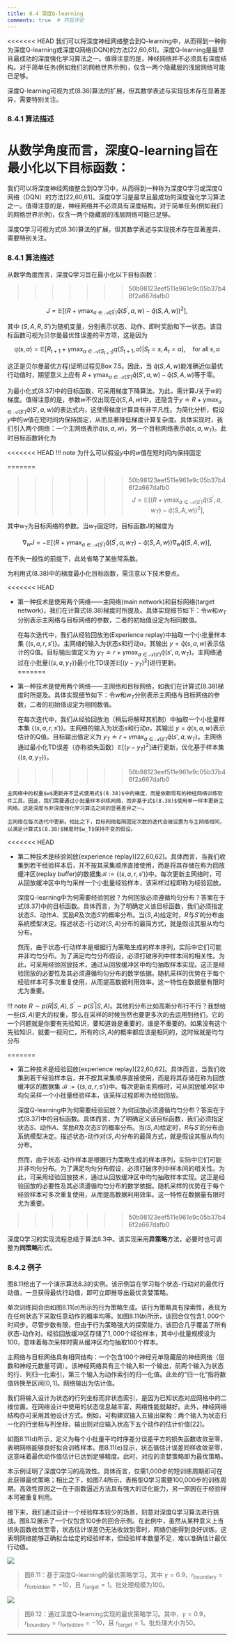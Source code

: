 ```yaml
---
title: 8.4 深度Q-learning
comments: true  # 开启评论
---
```

<<<<<<< HEAD
我们可以将深度神经网络整合到Q-learning中，从而得到一种称为深度Q-learning或深度Q网络(DQN)的方法[22,60,61]。深度Q-learning是最早且最成功的深度强化学习算法之一。值得注意的是，神经网络并不必须具有深度结构。对于简单任务(例如我们的网格世界示例)，仅含一两个隐藏层的浅层网络可能已足够。

深度Q-learning可视为式$(8.36)$算法的扩展，但其数学表述与实现技术存在显著差异，需要特别关注。

### 8.4.1 算法描述

从数学角度而言，深度Q-learning旨在最小化以下目标函数：
=======
我们可以将深度神经网络整合到Q学习中，从而得到一种称为深度Q学习或深度Q网络（DQN）的方法[22,60,61]。深度Q学习是最早且最成功的深度强化学习算法之一。值得注意的是，神经网络并不必须具有深度结构。对于简单任务(例如我们的网格世界示例)，仅含一两个隐藏层的浅层网络可能已足够。

深度Q学习可视为式(8.36)算法的扩展，但其数学表述与实现技术存在显著差异，需要特别关注。

### 8.4.1 算法描述

从数学角度而言，深度Q学习旨在最小化以下目标函数：
>>>>>>> 50b98123eef511e961e9c05b37b46f2a667dafb0

$$J=\mathbb{E}\left[\left(R+\gamma\max_{a\in\mathcal{A}(S^{\prime})}\hat{q}(S^{\prime},a,w)-\hat{q}(S,A,w)\right)^2\right],\tag{8.37}$$

其中 $(S, A, R, S')$为随机变量，分别表示状态、动作、即时奖励和下一状态。该目标函数可视为贝尔曼最优性误差的平方项，这是因为

$$q(s,a)=\mathbb{E}\left[R_{t+1}+\gamma\max_{a\in\mathcal{A}(S_{t+1})}q(S_{t+1},a)|S_t=s,A_t=a\right],\quad\mathrm{for\;all}\;s,a$$

这正是贝尔曼最优方程(证明过程见Box 7.5。因此，当 $\hat{q}(S, A,w)$能准确近似最优行动值时，期望意义上应有 $R + \gamma \max_{a\in \mathcal{A}(S')} \hat{q}(S', a, w) - \hat{q}(S, A,w)$等于零。

为最小化式$(8.37)$中的目标函数，可采用梯度下降算法。为此，需计算$J$关于$w$的梯度。值得注意的是，参数$w$不仅出现在$\hat{q}(S, A, w)$中，还隐含于$y \doteq R + \gamma \max_{a \in \mathcal{A}(S')} \hat{q}(S', a, w)$的表达式内，这使得梯度计算具有非平凡性。为简化分析，假设$y$中的$w$值在短时间内保持固定，从而显著降低梯度计算复杂度。具体实现时，我们引入两个网络：一个主网络表示$\hat{q}(s, a, w)$，另一个目标网络表示$\hat{q}(s, a, w_T)$。此时目标函数转化为

<<<<<<< HEAD
!!! note
    为什么可以假设$y$中的$w$值在短时间内保持固定

=======
>>>>>>> 50b98123eef511e961e9c05b37b46f2a667dafb0
$$J=\mathbb{E}\left[\left(R+\gamma\max_{a\in\mathcal{A}(S^{\prime})}\hat{q}(S^{\prime},a,w_T)-\hat{q}(S,A,w)\right)^2\right],$$

其中$w_T$为目标网络的参数。当$w_T$固定时，目标函数$J$的梯度为

$$\nabla_wJ=-\mathbb{E}\left[\left(R+\gamma\max_{a\in\mathcal{A}(S^{\prime})}\hat{q}(S^{\prime},a,w_T)-\hat{q}(S,A,w)\right)\nabla_w\hat{q}(S,A,w)\right],\tag{8.38}$$

在不失一般性的前提下，此处省略了某些常系数。

为利用式(8.38)中的梯度最小化目标函数，需注意以下技术要点。

<<<<<<< HEAD
- 第一种技术是使用两个网络——主网络(main network)和目标网络(target network)，我们在计算式$(8.38)$梯度时所提及。具体实现细节如下：令$w$和$w_T$分别表示主网络与目标网络的参数，二者的初始值设定为相同数值。

    在每次迭代中，我们从经验回放池(Experience replay)中抽取一个小批量样本集 $\{(s, a, r, s')\}$。主网络的输入为状态$s$和行动$a$，其输出 $y = \hat{q}(s, a, w)$表示估计的Q值。目标输出值定义为 $y_T \doteq r + \gamma \max_{a \in \mathcal{A}(s')} \hat{q}(s', a, w_T)$。主网络通过在小批量$\{(s, a, y_T)\}$最小化TD误差$\mathbb{E}[(y - y_T)^2]$进行更新。  
=======
- 第一种技术是使用两个网络——主网络和目标网络，如我们在计算式$(8.38)$梯度时所提及。具体实现细节如下：令$w$和$w_T$分别表示主网络与目标网络的参数，二者的初始值设定为相同数值。

    在每次迭代中，我们从经验回放池（稍后将解释其机制）中抽取一个小批量样本集 $\{(s, a, r, s')\}$。主网络的输入为状态$s$和行动$a$，其输出 $y = \hat{q}(s, a, w)$表示估计的Q值。目标输出值定义为 $y_T \doteq r + \gamma \max_{a \in \mathcal{A}(s')} \hat{q}(s', a, w_T)$。主网络通过最小化TD误差（亦称损失函数）$\mathbb{E}[(y - y_T)^2]$进行更新，优化基于样本集 $\{(s, a, y_T)\}$。  
>>>>>>> 50b98123eef511e961e9c05b37b46f2a667dafb0

    主网络中的权重$w$更新并不显式使用式$(8.38)$中的梯度，而是依赖现有的神经网络训练软件工具。因此，我们需要通过小批量样本训练网络，而非基于式$(8.38)$使用单一样本更新主网络。这是深度与非深度强化学习算法之间的显著差异之一。

    主网络在每次迭代中更新。相比之下，目标网络每隔固定次数的迭代会被设置为与主网络相同，以满足计算式$(8.38)$梯度时$w_T$保持不变的假设。

<<<<<<< HEAD
- 第二种技术是经验回放(experience replay)[22,60,62]。具体而言，当我们收集到若干经验样本后，并不按其采集顺序直接使用，而是将其存储在称为回放缓冲区(replay buffer)的数据集$\mathcal{B} := \{(s, a, r, s')\}$中。每次更新主网络时，可从回放缓冲区中均匀采样一个小批量经验样本，该采样过程即称为经验回放。

    深度Q-learning中为何需要经验回放？为何回放必须遵循均匀分布？答案在于式$(8.37)$中的目标函数。具体而言，为了明确定义该目标函数，我们必须指定状态$S$、动作$A$、奖励$R$及次态$S'$的概率分布。当$(S,A)$给定时，$R$与$S'$的分布由系统模型决定。描述状态-行动对$(S,A)$分布的最简方式，就是假设其服从均匀分布。

    然而，由于状态-行动样本是根据行为策略生成的样本序列，实际中它们可能并非均匀分布。为了满足均匀分布假设，必须打破序列中样本间的相关性。为此，可采用经验回放技术，通过从回放缓冲区中均匀抽取样本实现。这正是经验回放的必要性及其必须遵循均匀分布的数学依据。随机采样的优势在于每个经验样本可多次重复使用，从而提高数据利用效率。这一特性在数据量有限时尤为重要。


!!! note
    $R\sim p(R|S,A),S^{\prime}\sim p(S^{\prime}|S,A)$。其他的分布比如高斯分布行不行？我想给一些$(S,A)$更大的权重，那么在采样的时候当然也要更多次的去运用到他们，它的一个问题就是你要有先验知识，要知道谁是重要的，谁是不重要的。如果没有这个先验知识，就要一视同仁，所有的$(S,A)$的概率都应该是相同的，这时候就是均匀分布

=======
- 第二种技术是经验回放(experience replay)[22,60,62]。具体而言，当我们收集到若干经验样本后，并不按其采集顺序直接使用，而是将其存储在称为回放缓冲区的数据集 $\mathcal{B} := \{(s, a, r, s')\}$中。每次更新主网络时，可从回放缓冲区中均匀采样一个小批量经验样本，该采样过程即称为经验回放。

    深度Q-learning中为何需要经验回放？为何回放必须遵循均匀分布？答案在于式(8.37)中的目标函数。具体而言，为了明确定义该目标函数，我们必须指定状态$S$、动作$A$、奖励$R$及次态$S'$的概率分布。当$(S,A)$给定时，$R$与$S'$的分布由系统模型决定。描述状态-动作对$(S,A)$分布的最简方式，就是假设其服从均匀分布。

    然而，由于状态-动作样本是根据行为策略生成的样本序列，实际中它们可能并非均匀分布。为了满足均匀分布假设，必须打破序列中样本间的相关性。为此，可采用经验回放技术，通过从回放缓冲区中均匀抽取样本实现。这正是经验回放的必要性及其必须遵循均匀分布的数学依据。随机采样的优势在于每个经验样本可多次重复使用，从而提高数据利用效率。这一特性在数据量有限时尤为重要。
>>>>>>> 50b98123eef511e961e9c05b37b46f2a667dafb0

深度Q学习的实现流程总结于算法8.3中。该实现采用**异策略**方法，必要时也可调整为**同策略**形式。

### 8.4.2 例子

图$8.11$给出了一个演示算法$8.3$的实例。该示例旨在学习每个状态-行动对的最优行动值，一旦获得最优行动值，即可立即推导出最优贪婪策略。

单次训练回合由如图$8.11(a)$所示的行为策略生成。该行为策略具有探索性，表现为在任何状态下采取任意动作的概率均等。如图$8.11(b)$所示，该回合仅包含$1,000$个时间步。尽管步数有限，但由于行为策略强大的探索能力，该回合几乎覆盖了所有状态-动作对。经验回放缓冲区存储了$1,000$个经验样本，其中小批量规模设为$100$，意味着每次采样时需从缓冲区均匀抽取$100$个样本。

主网络与目标网络具有相同结构：一个包含100个神经元单隐藏层的神经网络（层数和神经元数量可调）。该神经网络具有三个输入和一个输出，前两个输入为状态的行、列归一化索引，第三个输入为动作索引的归一化值。此处的“归一化”指将数值转换至区间$[0,1]$。网络输出为估计值。

我们将输入设计为状态的行列坐标而非状态索引，是因为已知状态对应网格中的二维位置。在网络设计中使用的状态信息越丰富，网络性能就越好。此外，神经网络结构亦可采用其他设计方式。例如，可构建双输入五输出架构：两个输入为状态归一化的行坐标与列坐标，输出则对应输入状态下五个动作的估计价值[22]。

如图8.11(d)所示，定义为每个小批量平均时序差分误差平方的损失函数收敛至零，表明网络能够良好拟合训练样本。图8.11(e)显示，状态值估计误差同样收敛至零，这意味着最优动作值估计已达到足够精度。此时，对应的贪婪策略即为最优策略。

本示例证明了深度Q学习的高效性。具体而言，仅需1,000步的短训练周期即可在此获得最优策略；相比之下，如图7.4所示，表格型Q学习需要100,000步的训练周期。高效性原因之一在于函数逼近方法具有强大的泛化能力，另一原因在于经验样本可被重复利用。

接下来，我们通过设计一个经验样本较少的场景，刻意对深度Q学习算法进行挑战。图8.12展示了一个仅包含100步的回合示例。在此例中，虽然从某种意义上当损失函数收敛至零，状态估计误差仍无法收敛到零时，网络仍能得到良好训练。这表明网络能够正确拟合给定的经验样本，但经验样本数量不足，难以准确估计最优行动值。

 ![](../img/08/12.png)

 > 图$8.11$：基于深度Q-learning的最优策略学习。其中 $\gamma =0.9$，$r_{\text{boundary}} = r_{\text{forbidden}} = -10$，且 $r_{\text{target}} =1$。批处理规模为100。

  ![](../img/08/12.png)

 > 图$8.12$：通过深度Q-learning实现的最优策略学习。其中，$\gamma =0.9$，$r_{\text{boundary}} = r_{\text{forbidden}} = -10$，且 $r_{\text{target}} =1$。批处理大小为50。
---